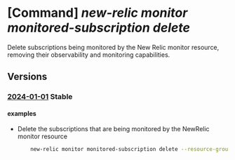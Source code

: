 # [Command] _new-relic monitor monitored-subscription delete_

Delete subscriptions being monitored by the New Relic monitor resource, removing their observability and monitoring capabilities.

## Versions

### [2024-01-01](/Resources/mgmt-plane/L3N1YnNjcmlwdGlvbnMve30vcmVzb3VyY2Vncm91cHMve30vcHJvdmlkZXJzL25ld3JlbGljLm9ic2VydmFiaWxpdHkvbW9uaXRvcnMve30vbW9uaXRvcmVkc3Vic2NyaXB0aW9ucy97fQ==/2024-01-01.xml) **Stable**

<!-- mgmt-plane /subscriptions/{}/resourcegroups/{}/providers/newrelic.observability/monitors/{}/monitoredsubscriptions/{} 2024-01-01 -->

#### examples

- Delete the subscriptions that are being monitored by the NewRelic monitor resource
    ```bash
        new-relic monitor monitored-subscription delete --resource-group MyResourceGroup --monitor-name MyNewRelicMonitor --name default
    ```
